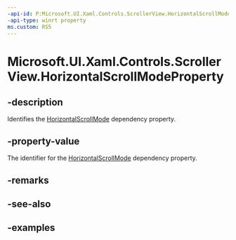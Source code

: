 ```yaml
---
-api-id: P:Microsoft.UI.Xaml.Controls.ScrollerView.HorizontalScrollModeProperty
-api-type: winrt property
ms.custom: RS5
---
```


<!-- Property syntax.
public DependencyProperty HorizontalScrollModeProperty { get; }
-->

# Microsoft.UI.Xaml.Controls.ScrollerView.HorizontalScrollModeProperty

## -description

Identifies the [HorizontalScrollMode](scrollerview_horizontalscrollmode.md) dependency property.

## -property-value

The identifier for the [HorizontalScrollMode](scrollerview_horizontalscrollmode.md) dependency property.

## -remarks

## -see-also

## -examples

